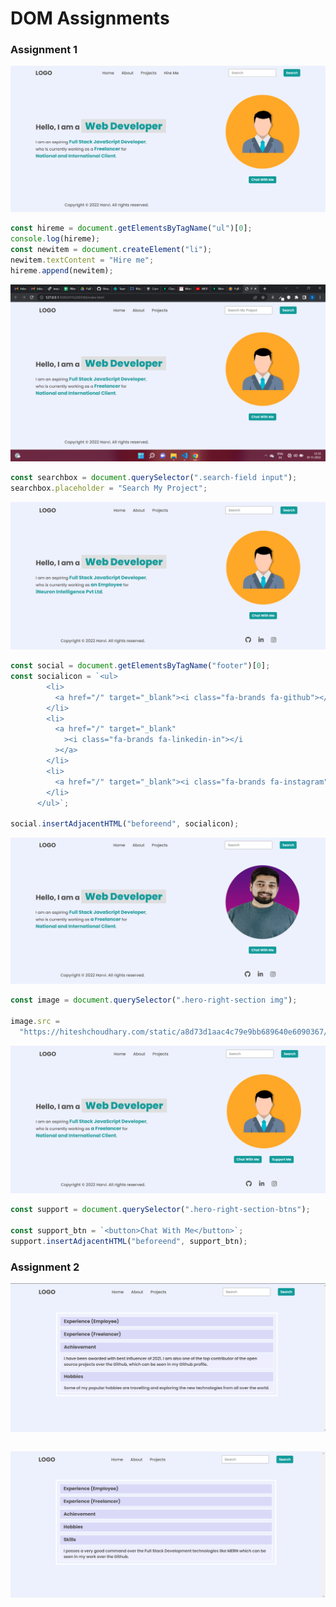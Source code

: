 # DOM Assignments

### Assignment 1

![Alt](./DOM%20Assignment%202.0%201%2C2%2C3/firstAssignmentImage/task1Output.png)

```javaScript
const hireme = document.getElementsByTagName("ul")[0];
console.log(hireme);
const newitem = document.createElement("li");
newitem.textContent = "Hire me";
hireme.append(newitem);
```

![Alt](./DOM%20Assignment%202.0%201%2C2%2C3/firstAssignmentImage/task2Output.png)

```javaScript
const searchbox = document.querySelector(".search-field input");
searchbox.placeholder = "Search My Project";
```

![Alt](./DOM%20Assignment%202.0%201%2C2%2C3/firstAssignmentImage/task3Output.png)

```javaScript
const social = document.getElementsByTagName("footer")[0];
const socialicon = `<ul>
        <li>
          <a href="/" target="_blank"><i class="fa-brands fa-github"></i></a>
        </li>
        <li>
          <a href="/" target="_blank"
            ><i class="fa-brands fa-linkedin-in"></i
          ></a>
        </li>
        <li>
          <a href="/" target="_blank"><i class="fa-brands fa-instagram"></i></a>
        </li>
      </ul>`;

social.insertAdjacentHTML("beforeend", socialicon);
```

![Alt](./DOM%20Assignment%202.0%201%2C2%2C3/firstAssignmentImage/task4Output.png)

```javaScript
const image = document.querySelector(".hero-right-section img");

image.src =
  "https://hiteshchoudhary.com/static/a8d73d1aac4c79e9bb689640e6090367/2eaab/person-image.jpg";
```

![Alt](./DOM%20Assignment%202.0%201%2C2%2C3/firstAssignmentImage/task5Output.png)

```javaScript
const support = document.querySelector(".hero-right-section-btns");

const support_btn = `<button>Chat With Me</button>`;
support.insertAdjacentHTML("beforeend", support_btn);
```

### Assignment 2

![Alt](./DOM%20Assignment%202.0%201%2C2%2C3/secondAssignmentImage/task1Output.png)

```javaScript

```

![Alt](./DOM%20Assignment%202.0%201%2C2%2C3/secondAssignmentImage/task2Output.png)

```javaScript

```
